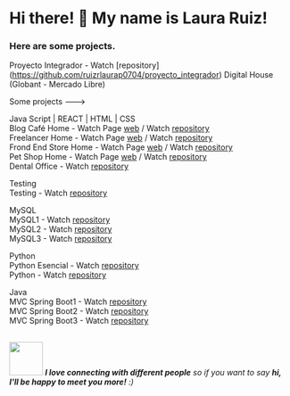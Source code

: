 ### 
<h1> Hi there! 👋 My name is Laura Ruiz!</h1>
<h3> Here are some projects. </h3>

Proyecto Integrador - Watch [repository] (https://github.com/ruizrlaurap0704/proyecto_integrador) Digital House (Globant - Mercado Libre) <br> 
 
Some projects ---> 

Java Script | REACT | HTML | CSS <br>
   Blog Café Home - Watch Page [web](https://blogdecaferuizrlaurap7.netlify.app/index.html) / Watch [repository](https://github.com/ruizrlaurap0704/blogdecafe) <br>
   Freelancer Home - Watch Page [web](https://juanylaufreelancers.netlify.app/) / Watch [repository](https://github.com/ruizrlaurap0704/Freelancer) <br>
   Frond End Store Home - Watch Page [web](https://fronendstorejuanylau.netlify.app/) / Watch [repository](https://github.com/ruizrlaurap0704/FrontEndStoreInicio) <br>
   Pet Shop Home - Watch Page [web](https://petshoplauyjuan.netlify.app/) / Watch [repository](https://github.com/ruizrlaurap0704/PetShopMobile)<br>
   Dental Office - Watch [repository](https://github.com/ruizrlaurap0704/Evaluacion_Final_Laura_Ruiz)
  
Testing <br>
  Testing - Watch [repository](https://github.com/ruizrlaurap0704/Testing) <br>

MySQL <br>
  MySQL1 - Watch [repository](https://github.com/ruizrlaurap0704/ConsultasMySQL) <br>
  MySQL2 - Watch [repository](https://github.com/ruizrlaurap0704/ConsultasMySQL2) <br>
  MySQL3 - Watch [repository](https://github.com/ruizrlaurap0704/ConsultasMySQL3) <br>
  
Python <br>
  Python Esencial - Watch [repository](https://github.com/ruizrlaurap0704/Python_Esencial) <br>
  Python - Watch [repository](https://github.com/ruizrlaurap0704/Python_Charles_Severance) <br>

Java <br>
  MVC Spring Boot1 - Watch [repository](https://github.com/ruizrlaurap0704/java_MVC_SpringBoot1) <br>
  MVC Spring Boot2 - Watch [repository](https://github.com/ruizrlaurap0704/java_MVC_SpringBoot2) <br>
  MVC Spring Boot3 - Watch [repository](https://github.com/ruizrlaurap0704/Java_MVC_SpringBoot3) <br>

## 
<img src="https://media.giphy.com/media/LnQjpWaON8nhr21vNW/giphy.gif" width="60"> <em><b>I love connecting with different people</b> so if you want to say <b>hi, I'll be happy to meet you more!</b> :)</em>
